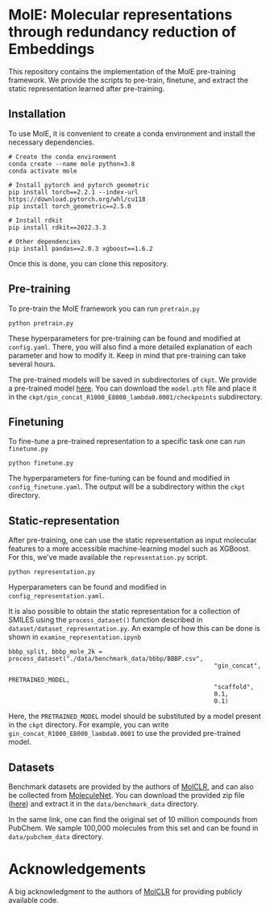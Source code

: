 # MolE: Molecular representations through redundancy reduction of Embeddings  

This repository contains the implementation of the MolE pre-training framework. We provide the scripts to pre-train, finetune, and extract the static representation learned after pre-training. 

## Installation
To use MolE, it is convenient to create a conda environment and install the necessary dependencies.  

```
# Create the conda environment
conda create --name mole python=3.8
conda activate mole

# Install pytorch and pytorch geometric
pip install torch==2.2.1 --index-url https://download.pytorch.org/whl/cu118
pip install torch_geometric==2.5.0

# Install rdkit
pip install rdkit==2022.3.3

# Other dependencies
pip install pandas==2.0.3 xgboost==1.6.2
```

Once this is done, you can clone this repository.

## Pre-training
To pre-train the MolE framework you can run `pretrain.py`

```
python pretrain.py
```

These hyperparameters for pre-training can be found and modified at `config.yaml`. There, you will also find a more detailed explanation of each parameter and how to modify it. Keep in mind that pre-training can take several hours.  

The pre-trained models will be saved in subdirectories of `ckpt`. We provide a pre-trained model [here](https://zenodo.org/records/10803099?token=eyJhbGciOiJIUzUxMiJ9.eyJpZCI6ImI3NTg0OTU0LTI5YWItNDgxZS04OGYyLTU5MmM1MjcwYzJjZiIsImRhdGEiOnt9LCJyYW5kb20iOiIzNzgyNTE5ZGU5N2MzZWI3YjZiZjkwYTIzZjFiMmEwZSJ9.oL6G0WZKxIowSb-2qdP55cPhef1W4yG5iF4PFlsWPpuPROmzRhutJtySzs9q02ACltl0qy9YPJjzB7NvzRMyaw). You can download the `model.pth` file and place it in the `ckpt/gin_concat_R1000_E8000_lambda0.0001/checkpoints` subdirectory.   


## Finetuning  
To fine-tune a pre-trained representation to a specific task one can run `finetune.py`

```
python finetune.py
```

The hyperparameters for fine-tuning can be found and modified in `config_finetune.yaml`. The output will be a subdirectory within the `ckpt` directory. 

## Static-representation  
After pre-training, one can use the static representation as input molecular features to a more accessible machine-learning model such as XGBoost. For this, we've made available the `representation.py` script.   
```
python representation.py
```
Hyperparameters can be found and modified in `config_representation.yaml`.  

It is also  possible to obtain the static representation for a collection of SMILES using the `process_dataset()` function described in `dataset/dataset_representation.py`. An example of how this can be done is shown in `examine_representation.ipynb`

```
bbbp_split, bbbp_mole_2k = process_dataset("./data/benchmark_data/bbbp/BBBP.csv",
                                                         "gin_concat",
                                                         PRETRAINED_MODEL,
                                                         "scaffold",
                                                         0.1,
                                                         0.1)
```

Here, the `PRETRAINED_MODEL` model should be substituted by a model present in the `ckpt` directory. For example, you can write `gin_concat_R1000_E8000_lambda0.0001` to use the provided pre-trained model.  

## Datasets  
Benchmark datasets are provided by the authors of [MolCLR](https://github.com/yuyangw/MolCLR), and can also be collected from [MoleculeNet](https://moleculenet.org/). You can download the provided zip file ([here](https://drive.google.com/file/d/1aDtN6Qqddwwn2x612kWz9g0xQcuAtzDE/view)) and extract it in the `data/benchmark_data` directory. 

In the same link, one can find the original set of 10 million compounds from PubChem. We sample 100,000 molecules from this set and can be found in `data/pubchem_data` directory. 


# Acknowledgements  

A big acknowledgment to the authors of [MolCLR](https://github.com/yuyangw/MolCLR) for providing publicly available code.
  
